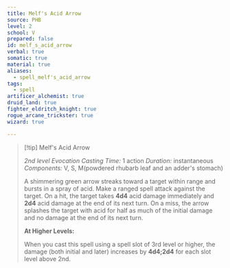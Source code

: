 ```yaml
---
title: Melf's Acid Arrow
source: PHB
level: 2
school: V
prepared: false
id: melf_s_acid_arrow
verbal: true
somatic: true
material: true
aliases:
  - spell_melf's_acid_arrow
tags:
  - spell
artificer_alchemist: true
druid_land: true
fighter_eldritch_knight: true
rogue_arcane_trickster: true
wizard: true

---
```

>[!tip] Melf's Acid Arrow
>
> *2nd level Evocation*
> *Casting Time:* 1 action
> *Duration:* instantaneous
> *Components:* V, S, M(powdered rhubarb leaf and an adder's stomach)
>
>A shimmering green arrow streaks toward a target within range and bursts in a spray of acid. Make a ranged spell attack against the target. On a hit, the target takes **4d4** acid damage immediately and **2d4** acid damage at the end of its next turn. On a miss, the arrow splashes the target with acid for half as much of the initial damage and no damage at the end of its next turn.
>
>**At Higher Levels:**
>
>When you cast this spell using a spell slot of 3rd level or higher, the damage (both initial and later) increases by **4d4;2d4** for each slot level above 2nd.
>


